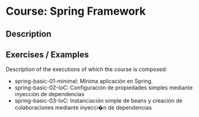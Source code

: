 # Course: Spring Framework

## Description

## Exercises / Examples

Description of the executions of which the course is composed:

- spring-basic-01-minimal: Mínima aplicación en Spring.
- spring-basic-02-IoC: Configuración de propiedades simples mediante inyección de dependencias
- spring-basic-03-IoC: Instanciación simple de beans y creación de colaboraciones mediante inyecci�n de dependencias
